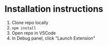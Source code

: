 # Installation instructions

1. Clone repo locally
1. `npm install`
1. Open repo in VSCode
1. In Debug panel, click "Launch Extension"
